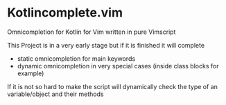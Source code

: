 # Kotlincomplete.vim
Omnicompletion for Kotlin for Vim written in pure Vimscript

This Project is in a very early stage but if it is finished it will complete
- static omnicompletion for main keywords
- dynamic omnicompletion in very special cases (inside class blocks for example)

If it is not so hard to make the script will dynamically check the type of an variable/object and their methods
